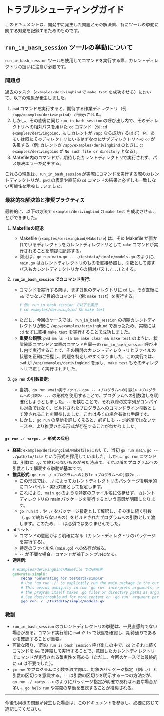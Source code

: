 # トラブルシューティングガイド

このドキュメントは、開発中に発生した問題とその解決策、特にツールの挙動に関する知見を記録するためのものです。

## `run_in_bash_session` ツールの挙動について

`run_in_bash_session` ツールを使用してコマンドを実行する際、カレントディレクトリの扱いに注意が必要です。

### 問題点

過去のタスク（`examples/derivingbind` で `make test` を成功させる）において、以下の現象が発生しました。

1.  `pwd` コマンドを実行すると、期待する作業ディレクトリ（例: `/app/examples/derivingbind`）が表示される。
2.  しかし、その直後に同じ `run_in_bash_session` の呼び出し内で、そのディレクトリへの相対パスを用いた `cd` コマンド（例: `cd examples/derivingbind`、もしカレントが `/app` なら成功するはず）や、あるいは既にそのディレクトリにいるはずなのにサブディレクトリへの `cd` が失敗する（例: カレントが `/app/examples/derivingbind` のときに `cd examples/derivingbind` が `No such file or directory` となる）。
3.  Makefile内のコマンドが、期待したカレントディレクトリで実行されず、パス解決エラーが発生する。

これらの現象は、`run_in_bash_session` が実際にコマンドを実行する際のカレントディレクトリが、`pwd` の表示や直前の `cd` コマンドの結果と必ずしも一致しない可能性を示唆していました。

### 最終的な解決策と推奨プラクティス

最終的に、以下の方法で `examples/derivingbind` の `make test` を成功させることができました。

1.  **Makefileの記述**:
    *   Makefile (`examples/derivingbind/Makefile`) は、その Makefile が置かれているディレクトリをカレントディレクトリとして `make` コマンドが実行されることを前提に記述する。
    *   例えば、`go run main.go -- ./testdata/simple/models.go` のように、`main.go` はカレントディレクトリのものを直接参照し、引数として渡すパスもカレントディレクトリからの相対パス (`./...`) とする。

2.  **`run_in_bash_session` でのコマンド実行**:
    *   コマンドを実行する際は、まず対象のディレクトリに `cd` し、その直後に `&&` でつないで目的のコマンド（例: `make test`）を実行する。
        ```bash
        # 例: run_in_bash_session で以下を実行
        # cd examples/derivingbind && make test
        ```
    *   ただし、今回のケースでは、`run_in_bash_session` の初期カレントディレクトリが既に `/app/examples/derivingbind` であったため、実際には `cd` せずに直接 `make test` を実行することで成功しました。
    *   **重要な観察**: `pwd && ls -la && make clean && make test` のように、状態確認コマンドと実際のコマンドを同一の `run_in_bash_session` 呼び出し内で実行することで、その瞬間のカレントディレクトリとファイルの状態を正確に把握し、問題を特定しやすくなりました。この実行では、`pwd` が `/app/examples/derivingbind` を示し、`make test` もそのディレクトリで正しく実行されました。

3.  **`go run` の引数指定**:
    *   当初、`go run <main実行ファイル.go> -- <プログラムへの引数1> <プログラムへの引数2> ...` の形式を使用することで、プログラムへの引数渡しを明確化しようとしました。`--` を挟むことで、それ以降の文字列がコンパイル対象ではなく、ビルドされたプログラムへのコマンドライン引数として渡されることを期待しました。これは多くの場合有効な手段です。
    *   しかし、`go run` の挙動を詳しく見ると、必ずしも `--` が必須ではないケースや、より推奨される形式が存在することがわかりました。

#### `go run ./ <args...>` 形式の採用

*   **経緯**: `examples/derivingbind/Makefile` において、当初 `go run main.go -- ./path/to/file` という形式を採用していました。しかし、`go run` コマンドは、引数に `.go` で終わらないものが来た時点で、それ以降をプログラムへの引数として解釈する挙動が基本です。
*   **推奨形式**: `go run ./ <プログラムへの引数1> <プログラムへの引数2> ...`
    *   この形式では、`./` によってカレントディレクトリのパッケージを明示的にコンパイル・実行対象として指定します。
    *   これにより、`main.go` のような特定のファイル名に依存せず、カレントディレクトリの main パッケージを実行するという意図が明確になります。
    *   `go run` は `.` や `./` をパッケージ指定として解釈し、その後に続く引数（`.go` で終わらないもの）をビルドされたプログラムへの引数として渡します。このため、`--` は必須ではありませんでした。
*   **メリット**:
    *   コマンドの意図がより明確になる（カレントディレクトリのパッケージを実行する）。
    *   特定のファイル名 (`main.go`) への依存が減る。
    *   `--` が不要な場合、コマンドが若干シンプルになる。
*   **適用例**:
    ```makefile
    # examples/derivingbind/Makefile での適用例
    generate-simple:
        @echo "Generating for testdata/simple"
        # Use 'go run ./' to explicitly run the main package in the current directory.
        # This avoids ambiguity in how 'go run' interprets arguments, especially when
        # the program itself takes .go files or directory paths as arguments.
        # See docs/trouble.md for more context on 'go run' argument parsing.
        @go run ./ ./testdata/simple/models.go
    ```

### 教訓

*   `run_in_bash_session` のカレントディレクトリの挙動は、一見直感的でない場合がある。コマンド実行前に `pwd` や `ls` で状態を確認し、期待通りであるかを確認することが重要。
*   可能な限り、1回の `run_in_bash_session` 呼び出しの中で、`cd` とそれに続くコマンドを `&&` で連結して実行することで、意図したカレントディレクトリでコマンドが実行される確実性を高める（ただし、今回のケースでは最終的に `cd` は不要でした）。
*   `go run` でプログラムに引数を渡す際は、対象のパッケージ指定（例: `./`）と引数の区切りを意識する。`--` は引数の区切りを明示する一つの方法だが、`go run ./ <args...>` のようにパッケージ指定が明確であれば不要な場合が多い。`go help run` や実際の挙動を確認することが推奨される。

---

今後も同様の問題が発生した場合は、このドキュメントを参照し、必要に応じて追記してください。

